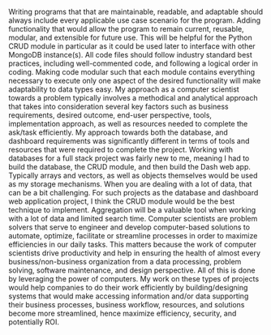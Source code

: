 Writing programs that that are maintainable, readable, and adaptable should always include every applicable use case scenario for the program. Adding functionality that would allow the program to remain current, reusable, modular, and extensible for future use. This will be helpful for the Python CRUD module in particular as it could be used later to interface with other MongoDB instance(s). All code files should follow industry standard best practices, including well-commented code, and following a logical order in coding. Making code modular such that each module contains everything necessary to execute only one aspect of the desired functionality will make adaptability to data types easy. 
My approach as a computer scientist towards a problem typically involves a methodical and analytical approach that takes into consideration several key factors such as business requirements, desired outcome, end-user perspective, tools, implementation approach, as well as resources needed to complete the ask/task efficiently.  My approach towards both the database, and dashboard requirements was significantly different in terms of tools and resources that were required to complete the project. Working with databases for a full stack project was fairly new to me, meaning I had to build the database, the CRUD module, and then build the Dash web app. Typically arrays and vectors, as well as objects themselves would be used as my storage mechanisms. When you are dealing with a lot of data, that can be a bit challenging. For such projects as the database and dashboard web application project, I think the CRUD module would be the best technique to implement. Aggregation will be a valuable tool when working with a lot of data and limited search time.
Computer scientists are problem solvers that serve to engineer and develop computer-based solutions to automate, optimize, facilitate or streamline processes in order to maximize efficiencies in our daily tasks. This matters because the work of computer scientists drive productivity and help in ensuring the health of almost every business/non-business organization from a data processing, problem solving, software maintenance, and design perspective. All of this is done by leveraging the power of computers. My work on these types of projects would help companies to do their work efficiently by building/designing systems that would make accessing information and/or data supporting their business processes, business workflow, resources, and solutions become more streamlined, hence maximize efficiency, security, and potentially ROI.
